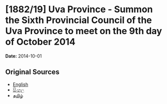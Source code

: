 # [1882/19] Uva Province - Summon the Sixth Provincial Council of the Uva Province to meet on the 9th day of October 2014

**Date:** 2014-10-01

## Original Sources

- [English](https://documents.gov.lk/view/extra-gazettes/2014/10/1882-19_E.pdf)
- [සිංහල](https://documents.gov.lk/view/extra-gazettes/2014/10/1882-19_S.pdf)
- [தமிழ்](https://documents.gov.lk/view/extra-gazettes/2014/10/1882-19_T.pdf)
